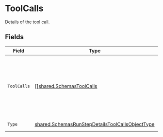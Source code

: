 # ToolCalls

Details of the tool call.


## Fields

| Field                                                                                                                                                           | Type                                                                                                                                                            | Required                                                                                                                                                        | Description                                                                                                                                                     |
| --------------------------------------------------------------------------------------------------------------------------------------------------------------- | --------------------------------------------------------------------------------------------------------------------------------------------------------------- | --------------------------------------------------------------------------------------------------------------------------------------------------------------- | --------------------------------------------------------------------------------------------------------------------------------------------------------------- |
| `ToolCalls`                                                                                                                                                     | [][shared.SchemasToolCalls](../../models/shared/schemastoolcalls.md)                                                                                            | :heavy_check_mark:                                                                                                                                              | An array of tool calls the run step was involved in. These can be associated with one of three types of tools: `code_interpreter`, `retrieval`, or `function`.<br/> |
| `Type`                                                                                                                                                          | [shared.SchemasRunStepDetailsToolCallsObjectType](../../models/shared/schemasrunstepdetailstoolcallsobjecttype.md)                                              | :heavy_check_mark:                                                                                                                                              | Always `tool_calls`.                                                                                                                                            |